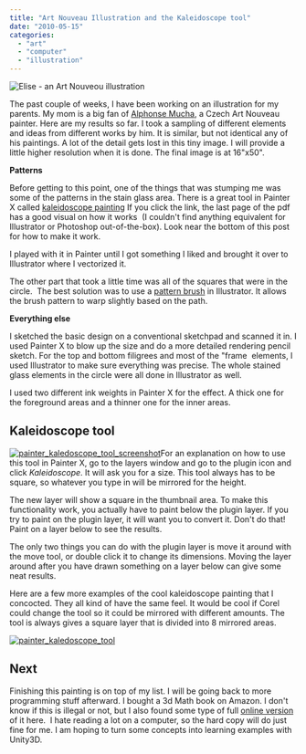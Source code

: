 ```yaml
---
title: "Art Nouveau Illustration and the Kaleidoscope tool"
date: "2010-05-15"
categories: 
  - "art"
  - "computer"
  - "illustration"
---
```


![Elise - an Art Nouveou illustration](/images/elise-nouveouInk.gif "elise-nouveou")

The past couple of weeks, I have been working on an illustration for my parents. My mom is a big fan of [Alphonse Mucha](http://en.wikipedia.org/wiki/Alphonse_Mucha), a Czech Art Nouveau painter. Here are my results so far. I took a sampling of different elements and ideas from different works by him. It is similar, but not identical any of his paintings. A lot of the detail gets lost in this tiny image. I will provide a little higher resolution when it is done. The final image is at 16"x50".

**Patterns**

Before getting to this point, one of the things that was stumping me was some of the patterns in the stain glass area. There is a great tool in Painter X called [kaleidoscope painting](http://homepage.mac.com/pixlart/.Public/PDFs/Kaleidoscopic%20Painting.pdf) If you click the link, the last page of the pdf has a good visual on how it works  (I couldn't find anything equivalent for Illustrator or Photoshop out-of-the-box). Look near the bottom of this post for how to make it work.

I played with it in Painter until I got something I liked and brought it over to Illustrator where I vectorized it.

The other part that took a little time was all of the squares that were in the circle.  The best solution was to use a [pattern brush](http://graphicssoft.about.com/library/tuts/sf/blsf03brushes6.htm) in Illustrator. It allows the brush pattern to warp slightly based on the path.

**Everything else**

I sketched the basic design on a conventional sketchpad and scanned it in. I used Painter X to blow up the size and do a more detailed rendering pencil sketch. For the top and bottom filigrees and most of the "frame  elements, I used Illustrator to make sure everything was precise. The whole stained glass elements in the circle were all done in Illustrator as well.

I used two different ink weights in Painter X for the effect. A thick one for the foreground areas and a thinner one for the inner areas.

## Kaleidoscope tool

[![](/images/painter_kaledoscope_tool_screenshot.gif "painter_kaledoscope_tool_screenshot")](http://blog.scottpetrovic.com/wp-content/uploads/2010/05/painter_kaledoscope_tool_screenshot.gif)For an explanation on how to use this tool in Painter X, go to the layers window and go to the plugin icon and click _Kaleidoscope_. It will ask you for a size. This tool always has to be square, so whatever you type in will be mirrored for the height.

The new layer will show a square in the thumbnail area. To make this functionality work, you actually have to paint below the plugin layer. If you try to paint on the plugin layer, it will want you to convert it. Don't do that! Paint on a layer below to see the results.

The only two things you can do with the plugin layer is move it around with the move tool, or double click it to change its dimensions. Moving the layer around after you have drawn something on a layer below can give some neat results.

Here are a few more examples of the cool kaleidoscope painting that I concocted. They all kind of have the same feel. It would be cool if Corel could change the tool so it could be mirrored with different amounts. The tool is always gives a square layer that is divided into 8 mirrored areas.

[![](/images/painter_kaledoscope_tool.gif "painter_kaledoscope_tool")](http://blog.scottpetrovic.com/wp-content/uploads/2010/05/painter_kaledoscope_tool.gif)

## Next

Finishing this painting is on top of my list. I will be going back to more programming stuff afterward. I bought a 3d Math book on Amazon. I don't know if this is illegal or not, but I also found some type of full [online version](http://www.scribd.com/doc/11997032/3D-Math-Primer-for-Graphics-and-Game-Development) of it here.  I hate reading a lot on a computer, so the hard copy will do just fine for me. I am hoping to turn some concepts into learning examples with Unity3D.
